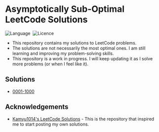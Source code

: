 # Asymptotically Sub-Optimal LeetCode Solutions

![Language](https://img.shields.io/badge/language-C%23%2FTypeScript-blue)&nbsp;
![Licence](https://img.shields.io/badge/licence-MIT-green)&nbsp;

* This repository contains my solutions to LeetCode problems.
* The solutions are not necessarily the most optimal ones. I am still learning and improving my problem-solving skills.
* This repository is a work in progress. I will keep updating it as I solve more problems (or when I feel like it).

## Solutions

* [0001-1000](./0001-1000.md)

## Acknowledgements

* [Kamyu1014's LeetCode Solutions](https://github.com/kamyu104/LeetCode-Solutions) - This is the repository that inspired me to start posting my own solutions.
